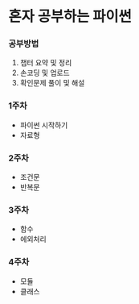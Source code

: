 # 혼자 공부하는 파이썬

### 공부방법
1. 챕터 요약 및 정리
2. 손코딩 및 업로드
3. 확인문제 풀이 및 해설

### 1주차 
- 파이썬 시작하기
- 자료형

### 2주차 
- 조건문
- 반복문

### 3주차 
- 함수
- 에외처리

### 4주차
- 모듈
- 클래스
